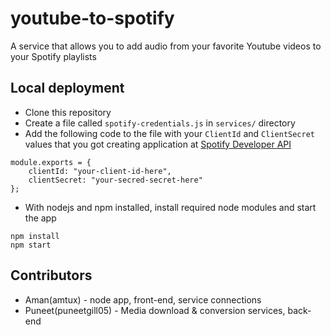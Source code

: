 # youtube-to-spotify
A service that allows you to add audio from your favorite Youtube videos to your Spotify playlists

## Local deployment
* Clone this repository
* Create a file called `spotify-credentials.js` in `services/` directory
* Add the following code to the file with your `ClientId` and `ClientSecret` values that you got creating application at [Spotify Developer API](https://developer.spotify.com/my-applications/)

```
module.exports = { 
	clientId: "your-client-id-here",
	clientSecret: "your-secred-secret-here" 
};
```
* With nodejs and npm installed, install required node modules and start the app
```
npm install
npm start
``` 

## Contributors
* Aman(amtux) - node app, front-end, service connections
* Puneet(puneetgill05) - Media download & conversion services, back-end
